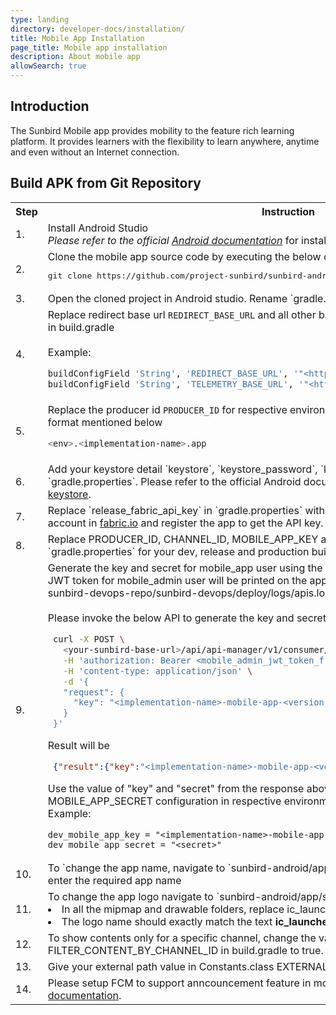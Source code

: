 ```yaml
---
type: landing
directory: developer-docs/installation/
title: Mobile App Installation
page_title: Mobile app installation
description: About mobile app
allowSearch: true
---
```

## Introduction

The Sunbird Mobile app provides mobility to the feature rich learning platform. It provides learners with the flexibility to learn anywhere, anytime and even without an Internet connection. 

## Build APK from Git Repository

<table>
  <tr>
    <th>Step</th>
    <th>Instruction</th>
  </tr>
  <tr>
    <td>1.</td>
    <td>Install Android Studio<br><i>Please refer to the official <a href="https://developer.android.com/studio/index.html">Android documentation</a></i> for installation instructions.</td>
  </tr>
  <tr>
    <td>2.</td>
    <td>Clone the mobile app source code by executing the below command in console.
    <pre>git clone https://github.com/project-sunbird/sunbird-android</pre></td>
  </tr>
  <tr>
    <td>3.</td>
    <td>Open the cloned project in Android studio. Rename `gradle.properties.example` to `gradle.properties`</td>
  </tr>
  <tr>
    <td>4.</td>
    <td>Replace redirect base url <code>REDIRECT_BASE_URL</code> and all other base urls with your respective domain name in build.gradle<br>
  <br>
  Example:

```sh
buildConfigField 'String', 'REDIRECT_BASE_URL', '"<http or https://domain-name>"'
buildConfigField 'String', 'TELEMETRY_BASE_URL', '"<http or https://domain-name>/api/data/v1"'
```

  </td>
  </tr>
  <tr>
    <td>5.</td>
    <td>Replace the producer id <code>PRODUCER_ID</code> for respective environments in gradle.properties as per the format mentioned below

```sh
<env>.<implementation-name>.app
```
</td>
  </tr>
  <tr>
    <td>6.</td>
    <td>Add your keystore detail `keystore`, `keystore_password`, `key_alias` and `key_password` in `gradle.properties`. Please refer to the official Android documentation for <a href="https://developer.android.com/studio/publish/app-signing.html#generate-key" target="_blank"> generating a key and keystore</a>.</td>
  </tr>
  <tr>
    <td>7.</td>
    <td>Replace `release_fabric_api_key` in `gradle.properties` with your fabric API Key. Please create an account in <a href="https://get.fabric.io/" target="_blank">fabric.io</a> and register the app to get the API key. </td>
  </tr>
  <tr>
    <td>8.</td>
    <td>Replace PRODUCER_ID, CHANNEL_ID, MOBILE_APP_KEY and MOBILE_APP_SECRET in `gradle.properties` for your dev, release and production build variants</td>
  </tr>
  <tr>
    <td>9.</td>
    <td>Generate the key and secret for mobile_app user using the JWT token of the mobile_admin user. The JWT token for mobile_admin user will be printed on the application server folder /where-you-cloned-sunbird-devops-repo/sunbird-devops/deploy/logs/apis.log.<br><br>Please invoke the below API to generate the key and secret for the mobile app:<br>
 
  
 
```sh
 curl -X POST \
   <your-sunbird-base-url>/api/api-manager/v1/consumer/mobile_app/credential/register \
   -H 'authorization: Bearer <mobile_admin_jwt_token_from_apis_log_file>' \
   -H 'content-type: application/json' \
   -d '{
   "request": {
     "key": "<implementation-name>-mobile-app-<version-number>"
   }
 }'
```
 Result will be
 
```json
 {"result":{"key":"<implementation-name>-mobile-app-<version-number>","secret":"<secret>"}}
```
 Use the value of "key" and "secret" from the response above for MOBILE_APP_KEY and MOBILE_APP_SECRET configuration in respective environments in gradle.properties file.
 <br>
 Example:<br> 
 ```
 dev_mobile_app_key = "<implementation-name>-mobile-app-<version-number>"
 dev_mobile_app_secret = "<secret>"
 ```

</td> 
  </tr>
  <tr>
    <td>10.</td>
    <td>To `change the app name, navigate to `sunbird-android/app/src/main/res/values/strings.xml` and enter the required app name</td>
  </tr>
  <tr>
    <td>11.</td>
    <td>To change the app logo navigate to `sunbird-android/app/src/main/res`in android studio.
    <li>In all the mipmap and drawable folders, replace ic_launcher.png image with your desired logo</li>
      <li>The logo name should exactly match the text <B>ic_launcher.png</b></li></td>
  </tr>
  <tr>
    <td>12.</td>
    <td>To show contents only for a specific channel, change the value of FILTER_CONTENT_BY_CHANNEL_ID in build.gradle to true. By default, it is set to false. </td>
  </tr>
  <tr>
    <td>13.</td>
    <td>Give your external path value in Constants.class EXTERNAL_PATH</td>
  </tr>
  <tr>
    <td>14.</td>
    <td>Please setup FCM to support anncouncement feature in mobile app following the <a href="https://firebase.google.com/docs/android/setup#manually_add_firebase" target="_blank">Android documentation</a>.</td>
  </tr>
</table>
